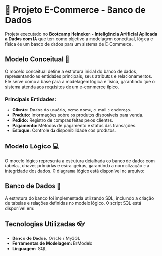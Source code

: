 # 📄 Projeto E-Commerce - Banco de Dados

Projeto executado no **Bootcamp Heineken - Inteligência Artificial Aplicada a Dados com IA** que tem como objetivo a modelagem conceitual, lógica e física de um banco de dados para um sistema de E-Commerce.


## Modelo Conceitual 🧱   

O modelo conceitual define a estrutura inicial do banco de dados, representando as entidades principais, seus atributos e relacionamentos. Ele serve como a base para a modelagem lógica e física, garantindo que o sistema atenda aos requisitos de um e-commerce típico.

### **Principais Entidades:**  
- **Cliente:** Dados do usuário, como nome, e-mail e endereço.  
- **Produto:** Informações sobre os produtos disponíveis para venda.  
- **Pedido:** Registro de compras feitas pelos clientes.  
- **Pagamento:** Métodos de pagamento e status das transações.  
- **Estoque:** Controle da disponibilidade dos produtos.  
  
## Modelo Lógico 💻

O modelo lógico representa a estrutura detalhada do banco de dados com tabelas, chaves primárias e estrangeiras, garantindo a normalização e a integridade dos dados. O diagrama lógico está disponível no arquivo:  

## Banco de Dados 🎲

A estrutura do banco foi implementada utilizando SQL, incluindo a criação de tabelas e relações definidas no modelo lógico. O script SQL está disponível em:  

## Tecnologias Utilizadas 👓

- **Banco de Dados:** Oracle / MySQL  
- **Ferramentas de Modelagem:** BrModelo
- **Linguagem:** SQL  


